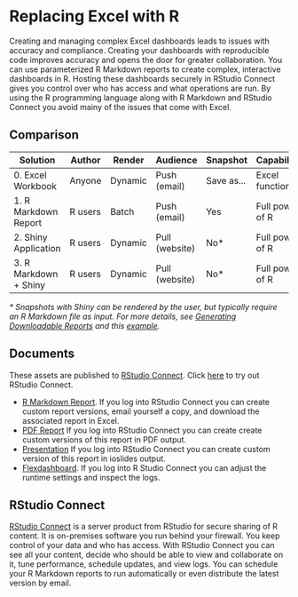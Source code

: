 # Replacing Excel with R

Creating and managing complex Excel dashboards leads to issues with accuracy and compliance. Creating your dashboards with reproducible code improves accuracy and opens the door for greater collaboration. You can use parameterized R Markdown reports to create complex, interactive dashboards in R. Hosting these dashboards securely in RStudio Connect gives you control over who has access and what operations are run. By using the R programming language along with R Markdown and RStudio Connect you avoid mainy of the issues that come with Excel.

## Comparison

Solution              | Author  | Render  | Audience       | Snapshot   | Capabilities
----------------------|---------|---------|----------------|------------|----------------
0. Excel Workbook     | Anyone  | Dynamic | Push (email)   | Save as... | Excel functions
1. R Markdown Report  | R users | Batch   | Push (email)   | Yes        | Full power of R
2. Shiny Application  | R users | Dynamic | Pull (website) | No*        | Full power of R
3. R Markdown + Shiny | R users | Dynamic | Pull (website) | No*        | Full power of R

*\* Snapshots with Shiny can be rendered by the user, but typically require an R Markdown file as input. For more details, see [Generating Downloadable Reports]() and this [example](https://shiny.rstudio.com/gallery/download-knitr-reports.html).*

## Documents

These assets are published to [RStudio Connect](https://www.rstudio.com/products/connect/). Click [here](https://beta.rstudioconnect.com/connect/) to try out RStudio Connect.

* [R Markdown Report](http://colorado.rstudio.com:3939/content/1095/tracker-report.nb.html). If you log into RStudio Connect you can create custom report versions, email yourself a copy, and download the associated report in Excel.
* [PDF Report](http://colorado.rstudio.com:3939/content/1109/tracker-pdf.pdf) If you log into RStudio Connect you can create create custom versions of this report in PDF output.
* [Presentation](http://colorado.rstudio.com:3939/content/1110/tracker-ioslides.html) If you log into RStudio Connect you can create custom version of this report in ioslides output.
* [Flexdashboard](http://colorado.rstudio.com:3939/content/1094/). If you log into R Studio Connect you can adjust the runtime settings and inspect the logs.

## RStudio Connect

[RStudio Connect](https://beta.rstudioconnect.com/connect/) is a server product from RStudio for secure sharing of R content. It is on-premises software you run behind your firewall. You keep control of your data and who has access. With RStudio Connect you can see all your content, decide who should be able to view and collaborate on it, tune performance, schedule updates, and view logs. You can schedule your R Markdown reports to run automatically or even distribute the latest version by email.
